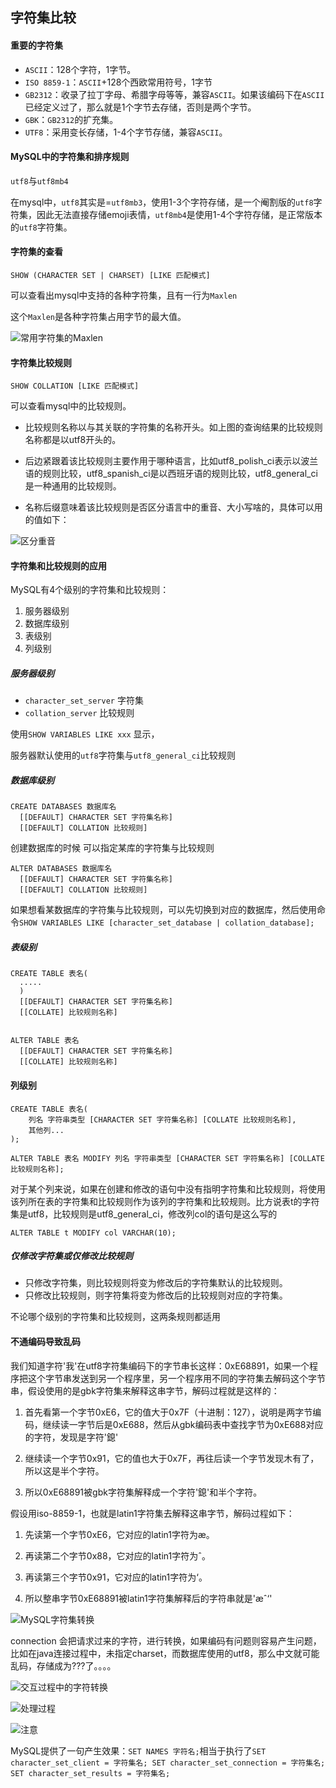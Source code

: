 ## 字符集比较

#### 重要的字符集

* `ASCII`：128个字符，1字节。
* `ISO 8859-1`：`ASCII`+128个西欧常用符号，1字节
* `GB2312`：收录了拉丁字母、希腊字母等等，兼容`ASCII`。如果该编码下在`ASCII`已经定义过了，那么就是1个字节去存储，否则是两个字节。
* `GBK`：`GB2312`的扩充集。
* `UTF8`：采用变长存储，1-4个字节存储，兼容`ASCII`。

#### MySQL中的字符集和排序规则

`utf8`与`utf8mb4`

在mysql中，`utf8`其实是=`utf8mb3`，使用1-3个字符存储，是一个阉割版的`utf8`字符集，因此无法直接存储emoji表情，`utf8mb4`是使用1-4个字符存储，是正常版本的`utf8`字符集。

#### 字符集的查看

`SHOW (CHARACTER SET | CHARSET) [LIKE 匹配模式]`

可以查看出mysql中支持的各种字符集，且有一行为`Maxlen`

这个`Maxlen`是各种字符集占用字节的最大值。

![常用字符集的Maxlen](https://tva1.sinaimg.cn/large/005VwC5mly1gdul17pet2j30930cwq2u.jpg)


#### 字符集比较规则

`SHOW COLLATION [LIKE 匹配模式]`

可以查看mysql中的比较规则。

* 比较规则名称以与其关联的字符集的名称开头。如上图的查询结果的比较规则名称都是以utf8开头的。

* 后边紧跟着该比较规则主要作用于哪种语言，比如utf8_polish_ci表示以波兰语的规则比较，utf8_spanish_ci是以西班牙语的规则比较，utf8_general_ci是一种通用的比较规则。

* 名称后缀意味着该比较规则是否区分语言中的重音、大小写啥的，具体可以用的值如下：

![区分重音](https://tvax3.sinaimg.cn/large/005VwC5mly1gdulfhya12j30e80aiaa5.jpg)

#### 字符集和比较规则的应用
MySQL有4个级别的字符集和比较规则：
1. 服务器级别
2. 数据库级别
3. 表级别
4. 列级别

##### 服务器级别
* `character_set_server` 字符集
* `collation_server`  比较规则

使用`SHOW VARIABLES LIKE xxx` 显示，

服务器默认使用的`utf8`字符集与`utf8_general_ci`比较规则

##### 数据库级别
```MySQL
CREATE DATABASES 数据库名
  [[DEFAULT] CHARACTER SET 字符集名称]
  [[DEFAULT] COLLATION 比较规则]
```

创建数据库的时候 可以指定某库的字符集与比较规则

```MySQL
ALTER DATABASES 数据库名
  [[DEFAULT] CHARACTER SET 字符集名称]
  [[DEFAULT] COLLATION 比较规则]

```

如果想看某数据库的字符集与比较规则，可以先切换到对应的数据库，然后使用命令`SHOW VARIABLES LIKE [character_set_database | collation_database];`

##### 表级别

```MySQL
CREATE TABLE 表名(
  .....
  )
  [[DEFAULT] CHARACTER SET 字符集名称]
  [[COLLATE] 比较规则名称]


ALTER TABLE 表名
  [[DEFAULT] CHARACTER SET 字符集名称]
  [[COLLATE] 比较规则名称]
```


#### 列级别

```MySQL
CREATE TABLE 表名(
    列名 字符串类型 [CHARACTER SET 字符集名称] [COLLATE 比较规则名称],
    其他列...
);

ALTER TABLE 表名 MODIFY 列名 字符串类型 [CHARACTER SET 字符集名称] [COLLATE 比较规则名称];
```


对于某个列来说，如果在创建和修改的语句中没有指明字符集和比较规则，将使用该列所在表的字符集和比较规则作为该列的字符集和比较规则。比方说表t的字符集是utf8，比较规则是utf8_general_ci，修改列col的语句是这么写的

`ALTER TABLE t MODIFY col VARCHAR(10);`


##### 仅修改字符集或仅修改比较规则
* 只修改字符集，则比较规则将变为修改后的字符集默认的比较规则。
* 只修改比较规则，则字符集将变为修改后的比较规则对应的字符集。

不论哪个级别的字符集和比较规则，这两条规则都适用

#### 不通编码导致乱码

我们知道字符'我'在utf8字符集编码下的字节串长这样：0xE68891，如果一个程序把这个字节串发送到另一个程序里，另一个程序用不同的字符集去解码这个字节串，假设使用的是gbk字符集来解释这串字节，解码过程就是这样的：

1. 首先看第一个字节0xE6，它的值大于0x7F（十进制：127），说明是两字节编码，继续读一字节后是0xE688，然后从gbk编码表中查找字节为0xE688对应的字符，发现是字符'鎴'

2. 继续读一个字节0x91，它的值也大于0x7F，再往后读一个字节发现木有了，所以这是半个字符。

3. 所以0xE68891被gbk字符集解释成一个字符'鎴'和半个字符。

假设用iso-8859-1，也就是latin1字符集去解释这串字节，解码过程如下：

1. 先读第一个字节0xE6，它对应的latin1字符为æ。

2. 再读第二个字节0x88，它对应的latin1字符为ˆ。

3. 再读第三个字节0x91，它对应的latin1字符为‘。

4. 所以整串字节0xE68891被latin1字符集解释后的字符串就是'æˆ‘'


![MySQL字符集转换](https://tva1.sinaimg.cn/large/005VwC5mly1gduraq3jiwj30n307aq33.jpg)


connection 会把请求过来的字符，进行转换，如果编码有问题则容易产生问题，比如在java连接过程中，未指定charset，而数据库使用的utf8，那么中文就可能乱码，存储成为???了。。。。


![交互过程中的字符转换](https://tva1.sinaimg.cn/large/005VwC5mly1gdve16coyuj30ct0memz9.jpg)

![处理过程](https://tva2.sinaimg.cn/large/005VwC5mly1gdve2pt1l1j30oi0bu77x.jpg)


![注意](https://tvax1.sinaimg.cn/large/005VwC5mly1gdve58n4rcj30pd0fztay.jpg)

MySQL提供了一句产生效果：`SET NAMES 字符名;`相当于执行了`SET character_set_client = 字符集名;
SET character_set_connection = 字符集名;
SET character_set_results = 字符集名;
`
